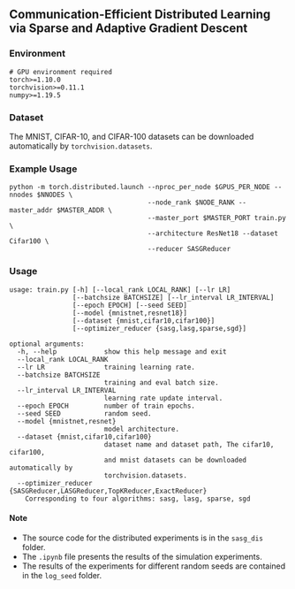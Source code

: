 ## Communication-Efficient Distributed Learning via Sparse and Adaptive Gradient Descent

### Environment

```
# GPU environment required
torch>=1.10.0
torchvision>=0.11.1
numpy>=1.19.5
```

### Dataset

The MNIST, CIFAR-10, and CIFAR-100 datasets can be downloaded automatically by `torchvision.datasets`.


### Example Usage

```
python -m torch.distributed.launch --nproc_per_node $GPUS_PER_NODE --nnodes $NNODES \
                                   --node_rank $NODE_RANK --master_addr $MASTER_ADDR \
                                   --master_port $MASTER_PORT train.py \
                                   --architecture ResNet18 --dataset Cifar100 \
                                   --reducer SASGReducer  
```


### Usage

```
usage: train.py [-h] [--local_rank LOCAL_RANK] [--lr LR]
                [--batchsize BATCHSIZE] [--lr_interval LR_INTERVAL] 
                [--epoch EPOCH] [--seed SEED]
                [--model {mnistnet,resnet18}]
                [--dataset {mnist,cifar10,cifar100}]
                [--optimizer_reducer {sasg,lasg,sparse,sgd}]

optional arguments:
  -h, --help            show this help message and exit
  --local_rank LOCAL_RANK
  --lr LR               training learning rate.
  --batchsize BATCHSIZE
                        training and eval batch size.
  --lr_interval LR_INTERVAL
                        learning rate update interval.
  --epoch EPOCH         number of train epochs.
  --seed SEED           random seed.
  --model {mnistnet,resnet}
                        model architecture.
  --dataset {mnist,cifar10,cifar100}
                        dataset name and dataset path, The cifar10, cifar100,
                        and mnist datasets can be downloaded automatically by
                        torchvision.datasets.
  --optimizer_reducer {SASGReducer,LASGReducer,TopKReducer,ExactReducer}
    Corresponding to four algorithms: sasg, lasg, sparse, sgd
```



#### Note

* The source code for the distributed experiments is in the `sasg_dis` folder.
* The `.ipynb` file presents the results of the simulation experiments.
* The results of the experiments for different random seeds are contained in the `log_seed` folder.
